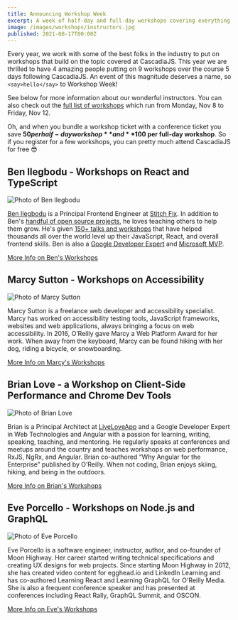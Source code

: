 ```yaml
---
title: Announcing Workshop Week
excerpt: A week of half-day and full-day workshops covering everything from React to GraphQL
image: /images/workshops/instructors.jpg
published: 2021-08-17T00:00Z
---
```

Every year, we work with some of the best folks in the industry to put on workshops that build on the topic covered at CascadiaJS. This year we are thrilled to have 4 amazing people putting on 9 workshops over the course 5 days following CascadiaJS. An event of this magnitude deserves a name, so `<say>hello</say>` to Workshop Week!

See below for more information about our wonderful instructors. You can also check out the [full list of workshops](/workshops) which run from Monday, Nov 8 to Friday, Nov 12. 

Oh, and when you bundle a workshop ticket with a conference ticket you save **$50 per half-day workshop** and **$100 per full-day workshop**. So if you register for a few workshops, you can pretty much attend CascadiaJS for free 😎 

## Ben Ilegbodu - Workshops on React and TypeScript

<div class="person"><div class="person-photo"><img src="/images/workshops/ben-ilegbodu.jpg" alt="Photo of Ben Ilegbodu"/></div></div>

[Ben Ilegbodu](https://twitter.com/benmvp) is a Principal Frontend Engineer at [Stitch Fix](https://www.stitchfix.com). In addition to Ben's [handful of open source projects](https://github.com/benmvp), he loves teaching others to help them grow. He's given [150+ talks and workshops](https://www.benmvp.com/speak/) that have helped thousands all over the world level up their JavaScript, React, and overall frontend skills. Ben is also a [Google Developer Expert](https://developers.google.com/community/experts) and [Microsoft MVP](https://mvp.microsoft.com/).

<div class="cta secondary"><a href="/workshops/ben-ilegbodu">More Info on Ben's Workshops</a></div>

## Marcy Sutton - Workshops on Accessibility

<div class="person"><div class="person-photo"><img src="/images/workshops/marcy-sutton.jpg" alt="Photo of Marcy Sutton"/></div></div>

Marcy Sutton is a freelance web developer and accessibility specialist. Marcy has worked on accessibility testing tools, JavaScript frameworks, websites and web applications, always bringing a focus on web accessibility. In 2016, O’Reilly gave Marcy a Web Platform Award for her work. When away from the keyboard, Marcy can be found hiking with her dog, riding a bicycle, or snowboarding.

<div class="cta secondary"><a href="/workshops/marcy-sutton">More Info on Marcy's Workshops</a></div>

## Brian Love - a Workshop on Client-Side Performance and Chrome Dev Tools

<div class="person"><div class="person-photo"><img src="/images/workshops/brian-love.jpg" alt="Photo of Brian Love"/></div></div>

Brian is a Principal Architect at [LiveLoveApp](https://liveloveapp.com/) and a Google Developer Expert in Web Technologies and Angular with a passion for learning, writing, speaking, teaching, and mentoring. He regularly speaks at conferences and meetups around the country and teaches workshops on web performance, RxJS, NgRx, and Angular. Brian co-authored “Why Angular for the Enterprise” published by O’Reilly. When not coding, Brian enjoys skiing, hiking, and being in the outdoors.

<div class="cta secondary"><a href="/workshops/brian-love">More Info on Brian's Workshops</a></div>

## Eve Porcello - Workshops on Node.js and GraphQL

<div class="person"><div class="person-photo"><img src="/images/workshops/eve-porcello.jpg" alt="Photo of Eve Porcello"/></div></div>

Eve Porcello is a software engineer, instructor, author, and co-founder of Moon Highway. Her career started writing technical specifications and creating UX designs for web projects. Since starting Moon Highway in 2012, she has created video content for egghead.io and LinkedIn Learning and has co-authored Learning React and Learning GraphQL for O'Reilly Media. She is also a frequent conference speaker and has presented at conferences including React Rally, GraphQL Summit, and OSCON.

<div class="cta secondary"><a href="/workshops/eve-porcello">More Info on Eve's Workshops</a></div>

